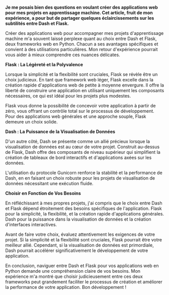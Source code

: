 **Je me posais bien des questions en voulant créer des applications web pour mes projets en apprentissage machine. Cet article, fruit de mon expérience, a pour but de partager quelques éclaircissements sur les subtilités entre Dash et Flask.**

Créer des applications web pour accompagner mes projets d'apprentissage machine m'a souvent laissé perplexe quant au choix entre Dash et Flask, deux frameworks web en Python. Chacun a ses avantages spécifiques et convient à des utilisations particulières. Mon retour d'expérience pourrait vous aider à mieux comprendre ces nuances délicates.

**Flask : La Légèreté et la Polyvalence**

Lorsque la simplicité et la flexibilité sont cruciales, Flask se révèle être un choix judicieux. En tant que framework web léger, Flask excelle dans la création rapide d'applications web de petite à moyenne envergure. Il offre la liberté de construire une application en utilisant uniquement les composants nécessaires, ce qui est idéal pour les projets plus modestes.

Flask vous donne la possibilité de concevoir votre application à partir de zéro, vous offrant un contrôle total sur le processus de développement. Pour des applications web générales et une approche souple, Flask demeure un choix solide.

**Dash : La Puissance de la Visualisation de Données**

D'un autre côté, Dash se présente comme un allié précieux lorsque la visualisation de données est au cœur de votre projet. Construit au-dessus de Flask, Dash offre des composants de niveau supérieur qui simplifient la création de tableaux de bord interactifs et d'applications axées sur les données.

L'utilisation du protocole Gunicorn renforce la stabilité et la performance de Dash, en en faisant un choix robuste pour les projets de visualisation de données nécessitant une exécution fluide.

**Choisir en Fonction de Vos Besoins**

En réfléchissant à mes propres projets, j'ai compris que le choix entre Dash et Flask dépend étroitement des besoins spécifiques de l'application. Flask pour la simplicité, la flexibilité, et la création rapide d'applications générales. Dash pour la puissance dans la visualisation de données et la création d'interfaces interactives.

Avant de faire votre choix, évaluez attentivement les exigences de votre projet. Si la simplicité et la flexibilité sont cruciales, Flask pourrait être votre meilleur allié. Cependant, si la visualisation de données est primordiale, Dash pourrait accélérer significativement le développement de votre application.

En conclusion, naviguer entre Dash et Flask pour vos applications web en Python demande une compréhension claire de vos besoins. Mon expérience m'a montré que choisir judicieusement entre ces deux frameworks peut grandement faciliter le processus de création et améliorer la performance de votre application. Bon développement !
